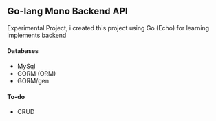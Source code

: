 ## Go-lang Mono Backend API

Experimental Project, i created this project using Go (Echo) for learning implements backend

#### Databases 

- MySql
- GORM (ORM)
- GORM/gen

#### To-do 
- CRUD
